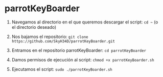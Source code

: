 # parrotKeyBoarder

1. Navegamos al directorio en el que queremos descargar el script: `cd ~` (o el directorio deseado)

5. Nos bajamos el repositorio: `git clone https://github.com/SkyH34D/parrotKeyBoarder.git`

6. Entramos en el repositorio parrotKeyBoarder: `cd parrotKeyBoarder`

7. Damos permisos de ejecución al script: `chmod +x parrotKeyBoarder.sh`

8. Ejecutamos el script: `sudo ./parrotKeyBoarder.sh`
